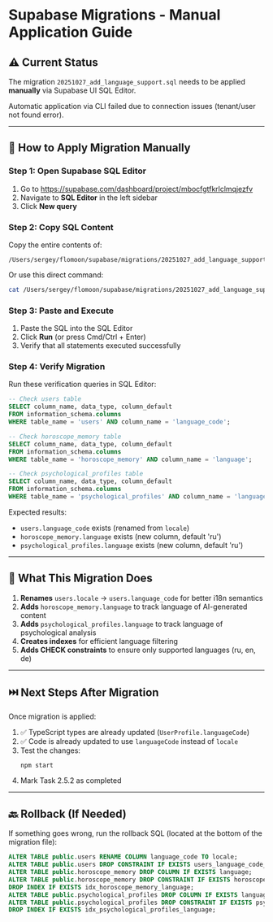 # Supabase Migrations - Manual Application Guide

## ⚠️ Current Status

The migration `20251027_add_language_support.sql` needs to be applied **manually** via Supabase UI SQL Editor.

Automatic application via CLI failed due to connection issues (tenant/user not found error).

---

## 📝 How to Apply Migration Manually

### Step 1: Open Supabase SQL Editor

1. Go to https://supabase.com/dashboard/project/mbocfgtfkrlclmqjezfv
2. Navigate to **SQL Editor** in the left sidebar
3. Click **New query**

### Step 2: Copy SQL Content

Copy the entire contents of:
```
/Users/sergey/flomoon/supabase/migrations/20251027_add_language_support.sql
```

Or use this direct command:
```bash
cat /Users/sergey/flomoon/supabase/migrations/20251027_add_language_support.sql | pbcopy
```

### Step 3: Paste and Execute

1. Paste the SQL into the SQL Editor
2. Click **Run** (or press Cmd/Ctrl + Enter)
3. Verify that all statements executed successfully

### Step 4: Verify Migration

Run these verification queries in SQL Editor:

```sql
-- Check users table
SELECT column_name, data_type, column_default
FROM information_schema.columns
WHERE table_name = 'users' AND column_name = 'language_code';

-- Check horoscope_memory table
SELECT column_name, data_type, column_default
FROM information_schema.columns
WHERE table_name = 'horoscope_memory' AND column_name = 'language';

-- Check psychological_profiles table
SELECT column_name, data_type, column_default
FROM information_schema.columns
WHERE table_name = 'psychological_profiles' AND column_name = 'language';
```

Expected results:
- `users.language_code` exists (renamed from `locale`)
- `horoscope_memory.language` exists (new column, default 'ru')
- `psychological_profiles.language` exists (new column, default 'ru')

---

## 🔄 What This Migration Does

1. **Renames** `users.locale` → `users.language_code` for better i18n semantics
2. **Adds** `horoscope_memory.language` to track language of AI-generated content
3. **Adds** `psychological_profiles.language` to track language of psychological analysis
4. **Creates indexes** for efficient language filtering
5. **Adds CHECK constraints** to ensure only supported languages (ru, en, de)

---

## ⏭️ Next Steps After Migration

Once migration is applied:

1. ✅ TypeScript types are already updated (`UserProfile.languageCode`)
2. ✅ Code is already updated to use `languageCode` instead of `locale`
3. Test the changes:
   ```bash
   npm start
   ```
4. Mark Task 2.5.2 as completed

---

## 🔙 Rollback (If Needed)

If something goes wrong, run the rollback SQL (located at the bottom of the migration file):

```sql
ALTER TABLE public.users RENAME COLUMN language_code TO locale;
ALTER TABLE public.users DROP CONSTRAINT IF EXISTS users_language_code_check;
ALTER TABLE public.horoscope_memory DROP COLUMN IF EXISTS language;
ALTER TABLE public.horoscope_memory DROP CONSTRAINT IF EXISTS horoscope_memory_language_check;
DROP INDEX IF EXISTS idx_horoscope_memory_language;
ALTER TABLE public.psychological_profiles DROP COLUMN IF EXISTS language;
ALTER TABLE public.psychological_profiles DROP CONSTRAINT IF EXISTS psychological_profiles_language_check;
DROP INDEX IF EXISTS idx_psychological_profiles_language;
```

